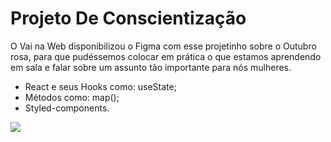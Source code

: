 # Projeto De Conscientização 
O Vai na Web disponibilizou o Figma com esse projetinho sobre o Outubro rosa, para que pudéssemos colocar em prática o que estamos aprendendo em sala e falar sobre um assunto tão importante para nós mulheres.

- React e seus Hooks como: useState;
- Métodos como: map();
- Styled-components.

![](https://user-images.githubusercontent.com/74038190/271839927-f5d2d866-d25c-4873-8d82-425d2c62fc2e.gif)
